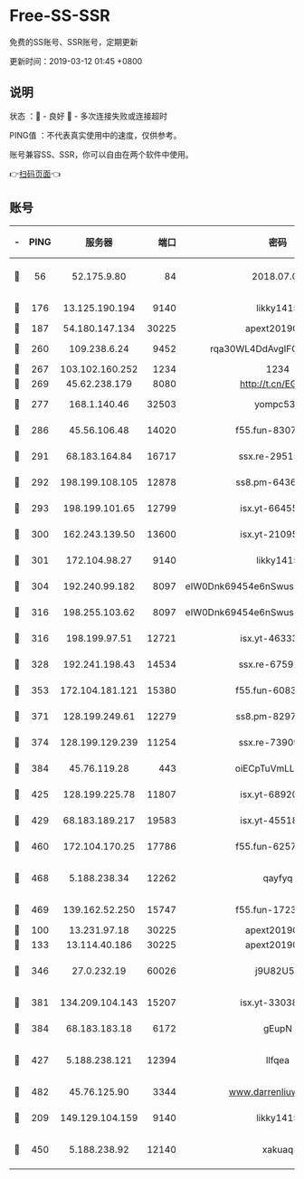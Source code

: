 # Free-SS-SSR

免费的SS账号、SSR账号，定期更新

更新时间：2019-03-12 01:45 +0800

## 说明

状态     ：🙂 - 良好 🙁 - 多次连接失败或连接超时

PING值   ：不代表真实使用中的速度，仅供参考。

账号兼容SS、SSR，你可以自由在两个软件中使用。

👉[扫码页面](https://liesauer.github.io/Free-SS-SSR/)👈

## 账号

|-|PING|服务器|端口|密码|加密方式|区域|
|:----:|:----:|:-----:|-----:|:----:|:----:|:----:|
|🙂|56|52.175.9.80|84|2018.07.07|chacha20-ietf-poly1305|HK|
|🙂|176|13.125.190.194|9140|likky1415|aes-256-cfb|KR|
|🙂|187|54.180.147.134|30225|apext2019006|chacha20|KR|
|🙂|260|109.238.6.24|9452|rqa30WL4DdAvgIFG6Fs3znzTa|aes-256-cfb|FR|
|🙂|267|103.102.160.252|1234|1234|rc4-md5|JP|
|🙂|269|45.62.238.179|8080|http://t.cn/EGJIyrl|rc4-md5|CA|
|🙂|277|168.1.140.46|32503|yompc535|aes-256-cfb|AU|
|🙂|286|45.56.106.48|14020|f55.fun-83074215|aes-256-cfb|US|
|🙂|291|68.183.164.84|16717|ssx.re-29515291|aes-256-cfb|US|
|🙂|292|198.199.108.105|12878|ss8.pm-64367919|aes-256-cfb|US|
|🙂|293|198.199.101.65|12799|isx.yt-66455853|aes-256-cfb|US|
|🙂|300|162.243.139.50|13600|isx.yt-21095974|aes-256-cfb|US|
|🙂|301|172.104.98.27|9140|likky1415|aes-256-cfb|JP|
|🙂|304|192.240.99.182|8097|eIW0Dnk69454e6nSwuspv9DmS201tQ0D|aes-256-cfb|US|
|🙂|316|198.255.103.62|8097|eIW0Dnk69454e6nSwuspv9DmS201tQ0D|aes-256-cfb|US|
|🙂|316|198.199.97.51|12721|isx.yt-46333014|aes-256-cfb|US|
|🙂|328|192.241.198.43|14534|ssx.re-67592284|aes-256-cfb|US|
|🙂|353|172.104.181.121|15380|f55.fun-60831273|aes-256-cfb|SG|
|🙂|371|128.199.249.61|12279|ss8.pm-82976192|aes-256-cfb|SG|
|🙂|374|128.199.129.239|11254|ssx.re-73909730|aes-256-cfb|SG|
|🙂|384|45.76.119.28|443|oiECpTuVmLLxk4Ts|aes-256-cfb|AU|
|🙂|425|128.199.225.78|11807|isx.yt-68920390|aes-256-cfb|SG|
|🙂|429|68.183.189.217|19583|isx.yt-45518424|aes-256-cfb|SG|
|🙂|460|172.104.170.25|17786|f55.fun-62574442|aes-256-cfb|SG|
|🙂|468|5.188.238.34|12262|qayfyq|chacha20-ietf-poly1305|BR|
|🙂|469|139.162.52.250|15747|f55.fun-17230136|aes-256-cfb|SG|
|🙂|100|13.231.97.18|30225|apext2019006|chacha20|JP|
|🙂|133|13.114.40.186|30225|apext2019006|chacha20|JP|
|🙂|346|27.0.232.19|60026|j9U82U53|xchacha20-ietf-poly1305|HK|
|🙂|381|134.209.104.143|15207|isx.yt-33038399|aes-256-cfb|SG|
|🙂|384|68.183.183.18|6172|gEupN|aes-256-cfb|SG|
|🙂|427|5.188.238.121|12394|llfqea|chacha20-ietf-poly1305|BR|
|🙂|482|45.76.125.90|3344|www.darrenliuwei.com|aes-256-cfb|AU|
|🙁|209|149.129.104.159|9140|likky1415|aes-256-cfb|HK|
|🙁|450|5.188.238.92|12140|xakuaq|chacha20-ietf-poly1305|BR|
